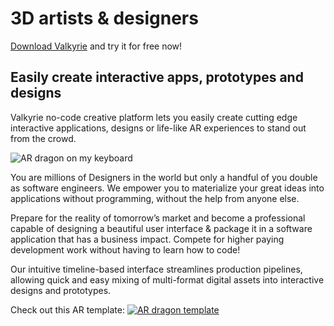 # 3D artists & designers
[Download Valkyrie](/vlk/downloads) and try it for free now!

## Easily create interactive apps, prototypes and designs

Valkyrie no-code creative platform lets you easily create cutting edge interactive applications, designs or life-like AR experiences to stand out from the crowd.

<img src= "https://cdn2.talansoft.com/ftp/img/tutorial_sample_images/ios-dragon_on_keyboard-Iphone-5.5b-v2.png" alt="AR dragon on my keyboard" />

You are millions of Designers in the world but only a handful of you double as software engineers. We empower you to materialize your great ideas into applications without programming, without the help from anyone else.

Prepare for the reality of tomorrow’s market and become a professional capable of designing a beautiful user interface & package it in a software application that has a business impact. Compete for higher paying development work without having to learn how to code!

Our intuitive timeline-based interface streamlines production pipelines, allowing quick and easy mixing of multi-format digital assets into interactive designs and prototypes.

Check out this AR template:
<a href="/md/docs/VlkSamples/ar-dragon">
<img src= "https://cdn2.talansoft.com/ftp/img/www/Dragon-AR-3.png" alt="AR dragon template" />
</a>
